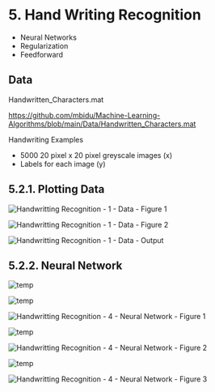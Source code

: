 # 5. Hand Writing Recognition
- Neural Networks
- Regularization
- Feedforward

## Data
Handwritten_Characters.mat

https://github.com/mbidu/Machine-Learning-Algorithms/blob/main/Data/Handwritten_Characters.mat

Handwriting Examples
- 5000 20 pixel x 20 pixel greyscale images (x)
- Labels for each image (y)



## 5.2.1. Plotting Data

![Handwritting Recognition - 1 - Data - Figure 1](https://user-images.githubusercontent.com/84108349/151633911-62c24f84-2cde-4122-bd65-64cdabf9bec4.PNG)

![Handwritting Recognition - 1 - Data - Figure 2](https://user-images.githubusercontent.com/84108349/151633940-43ade8eb-b892-4e1c-bc56-77ebf3954d67.PNG)

![Handwritting Recognition - 1 - Data - Output](https://user-images.githubusercontent.com/84108349/151633970-8ca70e9c-f447-4813-99b7-b49933a041c5.PNG)

## 5.2.2. Neural Network

![temp](https://user-images.githubusercontent.com/84108349/151634301-33a250a3-20d3-4816-9c76-8088bfb25e2e.png)

![temp](https://user-images.githubusercontent.com/84108349/151634334-7e527e76-b578-4f58-80e8-47af1d93d17c.png)

![Handwritting Recognition - 4 - Neural Network - Figure 1](https://user-images.githubusercontent.com/84108349/151634405-902ee1c6-439f-4ad0-a523-b6d24c96a99a.PNG)

![temp](https://user-images.githubusercontent.com/84108349/151634344-39f140aa-2d78-4f0c-b89c-de9d7a1f4197.png)

![Handwritting Recognition - 4 - Neural Network - Figure 2](https://user-images.githubusercontent.com/84108349/151634413-b1643a35-c881-4b9e-8b81-bdd5963e6b61.PNG)

![temp](https://user-images.githubusercontent.com/84108349/151634395-c519a8fe-ebd4-495e-be21-c0c59cf2d5d0.png)

![Handwritting Recognition - 4 - Neural Network - Figure 3](https://user-images.githubusercontent.com/84108349/151634444-edbd9935-a667-47a2-a20b-28883b75cf42.PNG)
